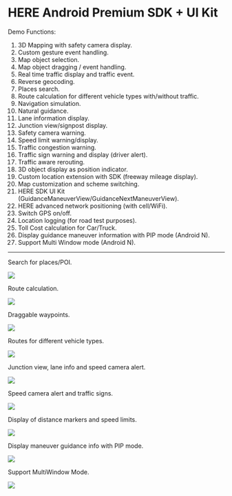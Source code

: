 # HERE Android Premium SDK + UI Kit

Demo Functions:
1.	3D Mapping with safety camera display.
2.	Custom gesture event handling.
3.	Map object selection.
4.	Map object dragging / event handling.
5.	Real time traffic display and traffic event.
6.	Reverse geocoding.
7.	Places search.
8.	Route calculation for different vehicle types with/without traffic.
9.	Navigation simulation.
10.	Natural guidance.
11.	Lane information display.
12.	Junction view/signpost display.
13.	Safety camera warning.
14.	Speed limit warning/display.
15.	Traffic congestion warning.
16.	Traffic sign warning and display (driver alert).
17.	Traffic aware rerouting.
18.	3D object display as position indicator.
19.	Custom location extension with SDK (freeway mileage display).
20.	Map customization and scheme switching.
21.	HERE SDK UI Kit (GuidanceManeuverView/GuidanceNextManeuverView).
22.	HERE advanced network positioning (with cell/WiFi).
23.	Switch GPS on/off.
24.	Location logging (for road test purposes).
25. Toll Cost calculation for Car/Truck.
26. Display guidance maneuver information with PIP mode (Android N).
27. Support Multi Window mode (Android N).

-------------------------

Search for places/POI.

![](https://i.imgur.com/d8uHfMu.gif)

Route calculation.

![](https://i.imgur.com/pzjsKsm.gif)

Draggable waypoints.

![](https://i.imgur.com/rFOLoRl.gif)

Routes for different vehicle types.

![](https://i.imgur.com/KeKqgmh.gif)

Junction view, lane info and speed camera alert.

![](https://i.imgur.com/tCSkgj6.gif)

Speed camera alert and traffic signs.

![](https://i.imgur.com/OFbjbiU.gif)

Display of distance markers and speed limits.

![](https://i.imgur.com/SiIswBQ.gif)

Display maneuver guidance info with PIP mode.

![](https://i.imgur.com/ha0QuS1.gif)

Support MultiWindow Mode.

![](https://i.imgur.com/ysqDmWe.gif)
